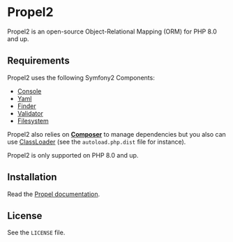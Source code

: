 # Propel2

Propel2 is an open-source Object-Relational Mapping (ORM) for PHP 8.0 and up.


## Requirements

Propel2 uses the following Symfony2 Components:

* [Console](https://github.com/symfony/Console)
* [Yaml](https://github.com/symfony/Yaml)
* [Finder](https://github.com/symfony/Finder)
* [Validator](https://github.com/symfony/Validator)
* [Filesystem](https://github.com/symfony/Filesystem)

Propel2 also relies on [**Composer**](https://github.com/composer/composer) to manage dependencies but you
also can use [ClassLoader](https://github.com/symfony/ClassLoader) (see the `autoload.php.dist` file for instance).

Propel2 is only supported on PHP 8.0 and up.


## Installation

Read the [Propel documentation](http://propelorm.org/documentation/01-installation.html).


## License

See the `LICENSE` file.
